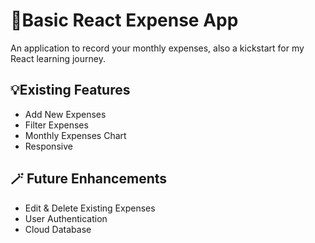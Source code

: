 # 💸Basic React Expense App
An application to record your monthly expenses, also a kickstart for my React learning journey.

## 💡Existing Features
- Add New Expenses
- Filter Expenses
- Monthly Expenses Chart
- Responsive

## 🪄 Future Enhancements
- Edit & Delete Existing Expenses
- User Authentication
- Cloud Database
